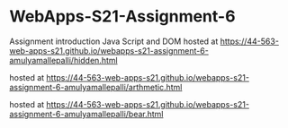 # WebApps-S21-Assignment-6
Assignment introduction Java Script and DOM
hosted at <https://44-563-web-apps-s21.github.io/webapps-s21-assignment-6-amulyamallepalli/hidden.html>

hosted at <https://44-563-web-apps-s21.github.io/webapps-s21-assignment-6-amulyamallepalli/arthmetic.html>

hosted at <https://44-563-web-apps-s21.github.io/webapps-s21-assignment-6-amulyamallepalli/bear.html>
